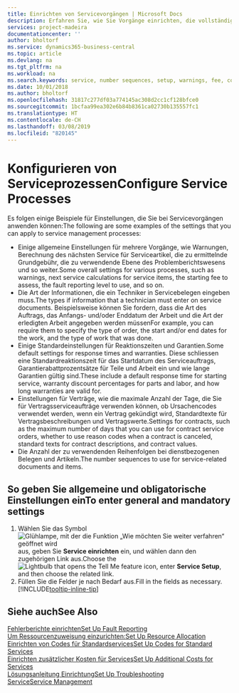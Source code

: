 ```yaml
---
title: Einrichten von Servicevorgängen | Microsoft Docs
description: Erfahren Sie, wie Sie Vorgänge einrichten, die vollständige Zufriedenheit Ihrer Debitoren mit Ihrem Debitorendienst sicherzustellen.
services: project-madeira
documentationcenter: ''
author: bholtorf
ms.service: dynamics365-business-central
ms.topic: article
ms.devlang: na
ms.tgt_pltfrm: na
ms.workload: na
ms.search.keywords: service, number sequences, setup, warnings, fee, contracts, warranties
ms.date: 10/01/2018
ms.author: bholtorf
ms.openlocfilehash: 31817c277df03a774145ac308d2cc1cf128bfce0
ms.sourcegitcommit: 1bcfaa99ea302e6b84b8361ca02730b135557fc1
ms.translationtype: HT
ms.contentlocale: de-CH
ms.lasthandoff: 03/08/2019
ms.locfileid: "820145"
---
```

# <a name="configure-service-processes"></a><span data-ttu-id="f7e5a-103">Konfigurieren von Serviceprozessen</span><span class="sxs-lookup"><span data-stu-id="f7e5a-103">Configure Service Processes</span></span>
<span data-ttu-id="f7e5a-104">Es folgen einige Beispiele für Einstellungen, die Sie bei Servicevorgängen anwenden können:</span><span class="sxs-lookup"><span data-stu-id="f7e5a-104">The following are some examples of the settings that you can apply to service management processes:</span></span>  
  
* <span data-ttu-id="f7e5a-105">Einige allgemeine Einstellungen für mehrere Vorgänge, wie Warnungen, Berechnung des nächsten Service für Serviceartikel, die zu ermittelnde Grundgebühr, die zu verwendende Ebene des Problemberichtswesens und so weiter.</span><span class="sxs-lookup"><span data-stu-id="f7e5a-105">Some overall settings for various processes, such as warnings, next service calculations for service items, the starting fee to assess, the fault reporting level to use, and so on.</span></span>  
* <span data-ttu-id="f7e5a-106">Die Art der Informationen, die ein Techniker in Servicebelegen eingeben muss.</span><span class="sxs-lookup"><span data-stu-id="f7e5a-106">The types if information that a technician must enter on service documents.</span></span> <span data-ttu-id="f7e5a-107">Beispielsweise können Sie fordern, dass die Art des Auftrags, das Anfangs- und/oder Enddatum der Arbeit und die Art der erledigten Arbeit angegeben werden müssen</span><span class="sxs-lookup"><span data-stu-id="f7e5a-107">For example, you can require them to specify the type of order, the start and/or end dates for the work, and the type of work that was done.</span></span>  
* <span data-ttu-id="f7e5a-108">Einige Standardeinstellungen für Reaktionszeiten und Garantien.</span><span class="sxs-lookup"><span data-stu-id="f7e5a-108">Some default settings for response times and warranties.</span></span> <span data-ttu-id="f7e5a-109">Diese schliessen eine Standardreaktionszeit für das Startdatum des Serviceauftrags, Garantierabattprozentsätze für Teile und Arbeit ein und wie lange Garantien gültig sind.</span><span class="sxs-lookup"><span data-stu-id="f7e5a-109">These include a default response time for starting service, warranty discount percentages for parts and labor, and how long warranties are valid for.</span></span>  
* <span data-ttu-id="f7e5a-110">Einstellungen für Verträge, wie die maximale Anzahl der Tage, die Sie für Vertragsserviceaufträge verwenden können, ob Ursachencodes verwendet werden, wenn ein Vertrag gekündigt wird, Standardtexte für Vertragsbeschreibungen und Vertragswerte.</span><span class="sxs-lookup"><span data-stu-id="f7e5a-110">Settings for contracts, such as the maximum number of days that you can use for contract service orders, whether to use reason codes when a contract is canceled, standard texts for contract descriptions, and contract values.</span></span>  
* <span data-ttu-id="f7e5a-111">Die Anzahl der zu verwendenden Reihenfolgen bei dienstbezogenen Belegen und Artikeln.</span><span class="sxs-lookup"><span data-stu-id="f7e5a-111">The number sequences to use for service-related documents and items.</span></span>  

## <a name="to-enter-general-and-mandatory-settings"></a><span data-ttu-id="f7e5a-112">So geben Sie allgemeine und obligatorische Einstellungen ein</span><span class="sxs-lookup"><span data-stu-id="f7e5a-112">To enter general and mandatory settings</span></span>
1. <span data-ttu-id="f7e5a-113">Wählen Sie das Symbol ![Glühlampe, mit der die Funktion „Wie möchten Sie weiter verfahren“ geöffnet wird](media/ui-search/search_small.png "Wie möchten Sie weiter verfahren?") aus, geben Sie **Service einrichten** ein, und wählen dann den zugehörigen Link aus.</span><span class="sxs-lookup"><span data-stu-id="f7e5a-113">Choose the ![Lightbulb that opens the Tell Me feature](media/ui-search/search_small.png "Tell me what you want to do") icon, enter **Service Setup**, and then choose the related link.</span></span>
2. <span data-ttu-id="f7e5a-114">Füllen Sie die Felder je nach Bedarf aus.</span><span class="sxs-lookup"><span data-stu-id="f7e5a-114">Fill in the fields as necessary.</span></span> [!INCLUDE[tooltip-inline-tip](includes/tooltip-inline-tip_md.md)]  

## <a name="see-also"></a><span data-ttu-id="f7e5a-115">Siehe auch</span><span class="sxs-lookup"><span data-stu-id="f7e5a-115">See Also</span></span>  
[<span data-ttu-id="f7e5a-116">Fehlerberichte einrichten</span><span class="sxs-lookup"><span data-stu-id="f7e5a-116">Set Up Fault Reporting</span></span>](service-how-setup-fault-reporting.md)  
[<span data-ttu-id="f7e5a-117">Um Ressourcenzuweisung einzurichten:</span><span class="sxs-lookup"><span data-stu-id="f7e5a-117">Set Up Resource Allocation</span></span>](service-how-setup-resource-allocation.md)  
[<span data-ttu-id="f7e5a-118">Einrichten von Codes für Standardservices</span><span class="sxs-lookup"><span data-stu-id="f7e5a-118">Set Up Codes for Standard Services</span></span>](service-how-setup-service-coding.md)  
[<span data-ttu-id="f7e5a-119">Einrichten zusätzlicher Kosten für Services</span><span class="sxs-lookup"><span data-stu-id="f7e5a-119">Set Up Additional Costs for Services</span></span>](service-how-setup-service-costs-pricing.md)  
[<span data-ttu-id="f7e5a-120">Lösungsanleitung Einrichtung</span><span class="sxs-lookup"><span data-stu-id="f7e5a-120">Set Up Troubleshooting</span></span>](service-how-setup-troubleshooting.md)  
[<span data-ttu-id="f7e5a-121">Service</span><span class="sxs-lookup"><span data-stu-id="f7e5a-121">Service Management</span></span>](service-service.md)  
